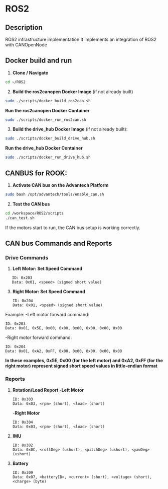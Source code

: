 # ROS2
## Description
ROS2 infrastructure implementation 
It implements an integration of ROS2 with CANOpenNode

## Docker build and run
1. **Clone / Navigate**
```bash
cd ~/ROS2
```
2. **Build the ros2canopen Docker Image** (if not already built)
```bash
sudo ./scripts/docker_build_ros2can.sh
```
   
   **Run the ros2canopen Docker Container**
```bash
sudo ./scripts/docker_run_ros2can.sh
```

3. **Build the drive_hub Docker Image** (if not already built): 
```bash
sudo ./scripts/docker_build_drive_hub.sh
```
   **Run the drive_hub Docker Container**
  ```bash
  sudo ./scripts/docker_run_drive_hub.sh
  ```

## CANBUS for ROOK:
1. **Activate CAN bus on the Advantech Platform**
```bash
sudo bash /opt/advantech/tools/enable_can.sh
```
2. **Test the CAN bus**
```bash
cd /workspace/ROS2/scripts
./can_test.sh
```
   If the motors start to run, the CAN bus setup is working correctly.

## CAN bus Commands and Reports
### Drive Commands
1. **Left Motor: Set Speed Command**
```text
   ID: 0x203
   Data: 0x01, <speed> (signed short value)
```
3. **Right Motor: Set Speed Command**
   ```text
   ID: 0x204
   Data: 0x01, <speed> (signed short value)
   ```
Example:
   -Left motor forward command:
   ```text
   ID: 0x203
   Data: 0x01, 0x5E, 0x00, 0x00, 0x00, 0x00, 0x00, 0x00
   ```
   -Right motor forward command:
   ```text
   ID: 0x204
   Data: 0x01, 0xA2, 0xFF, 0x00, 0x00, 0x00, 0x00, 0x00
   ```
**In these examples, 0x5E, 0x00 (for the left motor) and 0xA2, 0xFF (for the right motor) represent signed short speed values in little-endian format**

### Reports
1. **Rotation/Load Report**
   -**Left Motor**
   ```text
   ID: 0x303
   Data: 0x03, <rpm> (short), <load> (short)
   ```
   -**Right Motor**
   ```text
   ID: 0x304
   Data: 0x03, <rpm> (short), <load> (short)
   ```
2. **IMU**
   ```text
   ID: 0x302
   Data: 0x0C, <rollDeg> (ushort), <pitchDeg> (ushort), <yawDeg> (ushort)
   ```
4. **Battery**
   ```text
   ID: 0x309
   Data: 0x07, <batteryID>, <current> (short), <voltage> (short), <charge> (byte)
   ```

